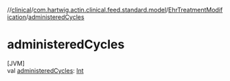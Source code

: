 //[clinical](../../../index.md)/[com.hartwig.actin.clinical.feed.standard.model](../index.md)/[EhrTreatmentModification](index.md)/[administeredCycles](administered-cycles.md)

# administeredCycles

[JVM]\
val [administeredCycles](administered-cycles.md): [Int](https://kotlinlang.org/api/latest/jvm/stdlib/kotlin/-int/index.html)
